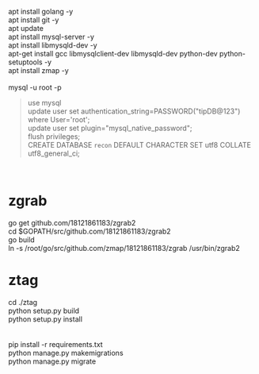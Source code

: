 apt install golang -y <br/>
apt install git -y <br/>
apt update <br/>
apt install mysql-server -y <br/>
apt install libmysqld-dev -y <br/>
apt-get install gcc libmysqlclient-dev libmysqld-dev python-dev python-setuptools -y <br/>
apt install zmap -y <br/>
 <br/>
mysql -u root -p <br/>
> use mysql  <br/>
> update user set authentication_string=PASSWORD("tipDB@123") where User='root'; <br/>
> update user set plugin="mysql_native_password"; <br/>
> flush privileges; <br/>
> CREATE DATABASE `recon` DEFAULT CHARACTER SET utf8 COLLATE utf8_general_ci; <br/>
<br/>

# zgrab
go get github.com/18121861183/zgrab2 <br/>
cd $GOPATH/src/github.com/18121861183/zgrab2 <br/>
go build <br/>
ln -s /root/go/src/github.com/zmap/18121861183/zgrab /usr/bin/zgrab2 <br/>

# ztag 
cd ./ztag <br/>
python setup.py build <br/>
python setup.py install <br/>
<br/>
<br/>
pip install -r requirements.txt <br/>
python manage.py makemigrations <br/>
python manage.py migrate <br/>

